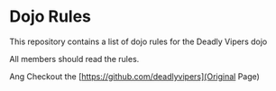 Dojo Rules
==========

This repository contains a list of dojo rules for the Deadly Vipers dojo

All members should read the rules.

Ang Checkout the [https://github.com/deadlyvipers](Original Page)